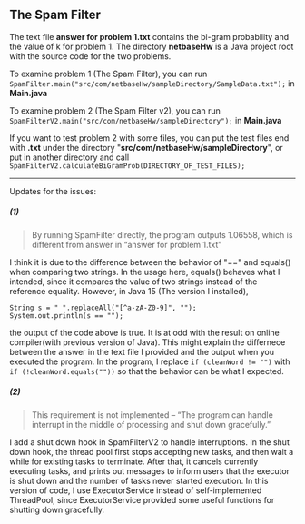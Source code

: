 ## The Spam Filter

The text file **answer for problem 1.txt** contains the bi-gram probability and the value of k for problem 1.
The directory **netbaseHw** is a Java project root with the source code for the two problems.

To examine problem 1 (The Spam Filter), you can run `SpamFilter.main("src/com/netbaseHw/sampleDirectory/SampleData.txt");` in **Main.java**

To examine problem 2 (The Spam Filter v2), you can run `SpamFilterV2.main("src/com/netbaseHw/sampleDirectory");` in **Main.java**

If you want to test problem 2 with some files, you can put the test files end with **.txt** under the directory "**src/com/netbaseHw/sampleDirectory**", or put in another directory and call `SpamFilterV2.calculateBiGramProb(DIRECTORY_OF_TEST_FILES);`

---

Updates for the issues:
##### (1)
> By running SpamFilter directly, the program outputs 1.06558, which is different from answer in “answer for problem 1.txt”

I think it is due to the difference between the behavior of "==" and equals() when comparing two strings. In the usage here, equals() behaves what I intended, since it compares the value of two strings instead of the reference equality. However, in Java 15 (The version I installed), 
```
String s = " ".replaceAll("[^a-zA-Z0-9]", "");
System.out.println(s == "");
```
the output of the code above is true.
It is at odd with the result on online compiler(with previous version of Java). This might explain the differnece between the answer in the text file I provided and the output when you executed the program.
In the program, I replace `if (cleanWord != "")` with `if (!cleanWord.equals(""))` so that the behavior can be what I expected.

##### (2)
> This requirement is not implemented – “The program can handle interrupt in the middle of processing and shut down gracefully.”

I add a shut down hook in SpamFilterV2 to handle interruptions. In the shut down hook, the thread pool first stops accepting new tasks, and then wait a while for existing tasks to terminate. After that, it cancels currently executing tasks, and prints out messages to inform users that the executor is shut down and the number of tasks never started execution.
In this version of code, I use ExecutorService instead of self-implemented ThreadPool, since ExecutorService provided some useful functions for shutting down gracefully.
